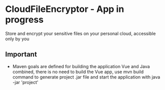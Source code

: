 # CloudFileEncryptor - App in progress 
Store and encrypt your sensitive files on your personal cloud, accessible only by you

## Important
* Maven goals are defined for building the application Vue and Java combined, there is no need to build the Vue app, use mvn build command to generate project .jar file and start the application with java -jar 'project'
